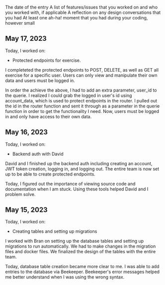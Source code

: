 The date of the entry
A list of features/issues that you worked on and who you worked with, if applicable
A reflection on any design conversations that you had
At least one ah-ha! moment that you had during your coding, however small

## May 17, 2023

Today, I worked on:

* Protected endpoints for exercise.

I completeted the protected endpoints to POST,
DELETE, as well as GET all exercise for a specific
user. Users can only view and manipulate their own
data and users must be logged in.


In order the achieve the above, I had to add an extra
parameter, user_id to the querie. I realized I could
grab the logged in user's id using account_data, which
is used to protect endpoints in the router. I pulled out
the id in the router function and sent it through as a
parameter in the querie function in order to get the
functionality I need. Now, users must be logged in and
only have access to their own data.

## May 16, 2023

Today, I worked on:

* Backend auth with David

David and I finished up the backend auth including
creating an account, JWT token creation, logging in,
and logging out. The entire team is now set up to
be able to create protected endpoints.

Today, I figured out the importance of viewing source
code and documentation when I am stuck. Using these tools
helped David and I problem solve.

## May 15, 2023

Today, I worked on:

* Creating tables and setting up migrations

I worked with Bran on setting up the database tables
and setting up migrations to run automatically. We
had to make changes in the migration files and docker
files. We finalized the design of the tables with the
entire team.

Today, database table creation became more clear to me.
I was able to add entries to the database via Beekeeper.
Beekeeper's error messages helped me better understand
when I was using the wrong syntax.
